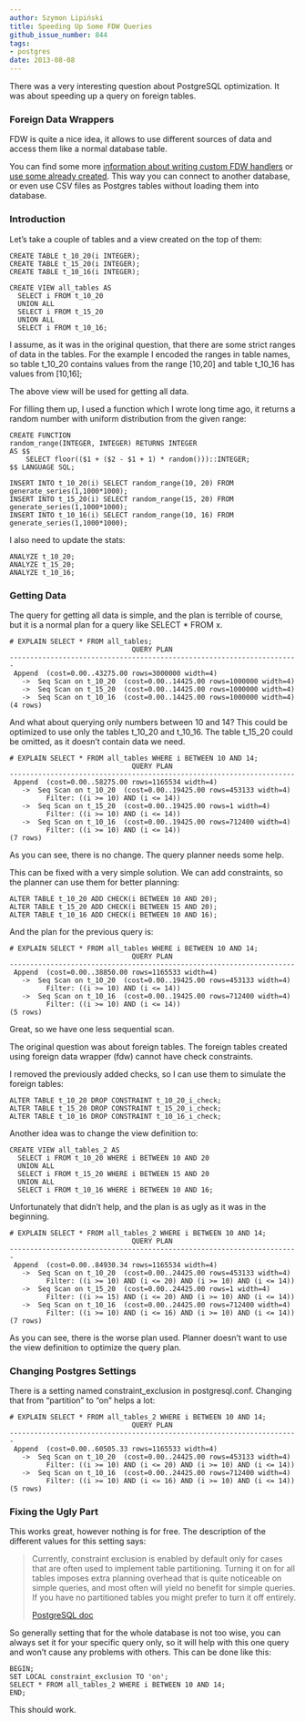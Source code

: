 ```yaml
---
author: Szymon Lipiński
title: Speeding Up Some FDW Queries
github_issue_number: 844
tags:
- postgres
date: 2013-08-08
---
```


There was a very interesting question about PostgreSQL optimization. It was about speeding up a query on foreign tables.

### Foreign Data Wrappers

FDW is quite a nice idea, it allows to use different sources of data and access them like a normal database table.

You can find some more [information about writing custom FDW handlers](https://www.postgresql.org/docs/9.2/static/fdwhandler.html) or [use some already created](https://wiki.postgresql.org/wiki/Foreign_data_wrappers). This way you can connect to another database, or even use CSV files as Postgres tables without loading them into database.

### Introduction

Let’s take a couple of tables and a view created on the top of them:

```
CREATE TABLE t_10_20(i INTEGER);
CREATE TABLE t_15_20(i INTEGER);
CREATE TABLE t_10_16(i INTEGER);

CREATE VIEW all_tables AS
  SELECT i FROM t_10_20
  UNION ALL
  SELECT i FROM t_15_20
  UNION ALL
  SELECT i FROM t_10_16;
```

I assume, as it was in the original question, that there are some strict ranges of data in the tables. For the example I encoded the ranges in table names, so table t_10_20 contains values from the range [10,20] and table t_10_16 has values from [10,16];

The above view will be used for getting all data.

For filling them up, I used a function which I wrote long time ago, it returns a random number with uniform distribution from the given range:

```
CREATE FUNCTION
random_range(INTEGER, INTEGER) RETURNS INTEGER
AS $$
    SELECT floor(($1 + ($2 - $1 + 1) * random()))::INTEGER;
$$ LANGUAGE SQL;

INSERT INTO t_10_20(i) SELECT random_range(10, 20) FROM generate_series(1,1000*1000);
INSERT INTO t_15_20(i) SELECT random_range(15, 20) FROM generate_series(1,1000*1000);
INSERT INTO t_10_16(i) SELECT random_range(10, 16) FROM generate_series(1,1000*1000);
```

I also need to update the stats:

```
ANALYZE t_10_20;
ANALYZE t_15_20;
ANALYZE t_10_16;
```

### Getting Data

The query for getting all data is simple, and the plan is terrible of course, but it is a normal plan for a query like SELECT * FROM x.

```
# EXPLAIN SELECT * FROM all_tables;
                              QUERY PLAN
-----------------------------------------------------------------------
 Append  (cost=0.00..43275.00 rows=3000000 width=4)
   ->  Seq Scan on t_10_20  (cost=0.00..14425.00 rows=1000000 width=4)
   ->  Seq Scan on t_15_20  (cost=0.00..14425.00 rows=1000000 width=4)
   ->  Seq Scan on t_10_16  (cost=0.00..14425.00 rows=1000000 width=4)
(4 rows)
```

And what about querying only numbers between 10 and 14? This could be optimized to use only the tables t_10_20 and t_10_16. The table t_15_20 could be omitted, as it doesn’t contain data we need.

```
# EXPLAIN SELECT * FROM all_tables WHERE i BETWEEN 10 AND 14;
                              QUERY PLAN
----------------------------------------------------------------------
 Append  (cost=0.00..58275.00 rows=1165534 width=4)
   ->  Seq Scan on t_10_20  (cost=0.00..19425.00 rows=453133 width=4)
         Filter: ((i >= 10) AND (i <= 14))
   ->  Seq Scan on t_15_20  (cost=0.00..19425.00 rows=1 width=4)
         Filter: ((i >= 10) AND (i <= 14))
   ->  Seq Scan on t_10_16  (cost=0.00..19425.00 rows=712400 width=4)
         Filter: ((i >= 10) AND (i <= 14))
(7 rows)
```

As you can see, there is no change. The query planner needs some help.

This can be fixed with a very simple solution. We can add constraints, so the planner can use them for better planning:

```
ALTER TABLE t_10_20 ADD CHECK(i BETWEEN 10 AND 20);
ALTER TABLE t_15_20 ADD CHECK(i BETWEEN 15 AND 20);
ALTER TABLE t_10_16 ADD CHECK(i BETWEEN 10 AND 16);
```

And the plan for the previous query is:

```
# EXPLAIN SELECT * FROM all_tables WHERE i BETWEEN 10 AND 14;
                              QUERY PLAN
----------------------------------------------------------------------
 Append  (cost=0.00..38850.00 rows=1165533 width=4)
   ->  Seq Scan on t_10_20  (cost=0.00..19425.00 rows=453133 width=4)
         Filter: ((i >= 10) AND (i <= 14))
   ->  Seq Scan on t_10_16  (cost=0.00..19425.00 rows=712400 width=4)
         Filter: ((i >= 10) AND (i <= 14))
(5 rows)
```

Great, so we have one less sequential scan.

The original question was about foreign tables. The foreign tables created using foreign data wrapper (fdw) cannot have check constraints.

I removed the previously added checks, so I can use them to simulate the foreign tables:

```
ALTER TABLE t_10_20 DROP CONSTRAINT t_10_20_i_check;
ALTER TABLE t_15_20 DROP CONSTRAINT t_15_20_i_check;
ALTER TABLE t_10_16 DROP CONSTRAINT t_10_16_i_check;
```

Another idea was to change the view definition to:

```
CREATE VIEW all_tables_2 AS
  SELECT i FROM t_10_20 WHERE i BETWEEN 10 AND 20
  UNION ALL
  SELECT i FROM t_15_20 WHERE i BETWEEN 15 AND 20
  UNION ALL
  SELECT i FROM t_10_16 WHERE i BETWEEN 10 AND 16;
```

Unfortunately that didn’t help, and the plan is as ugly as it was in the beginning.

```
# EXPLAIN SELECT * FROM all_tables_2 WHERE i BETWEEN 10 AND 14;
                              QUERY PLAN
-----------------------------------------------------------------------
 Append  (cost=0.00..84930.34 rows=1165534 width=4)
   ->  Seq Scan on t_10_20  (cost=0.00..24425.00 rows=453133 width=4)
         Filter: ((i >= 10) AND (i <= 20) AND (i >= 10) AND (i <= 14))
   ->  Seq Scan on t_15_20  (cost=0.00..24425.00 rows=1 width=4)
         Filter: ((i >= 15) AND (i <= 20) AND (i >= 10) AND (i <= 14))
   ->  Seq Scan on t_10_16  (cost=0.00..24425.00 rows=712400 width=4)
         Filter: ((i >= 10) AND (i <= 16) AND (i >= 10) AND (i <= 14))
(7 rows)
```

As you can see, there is the worse plan used. Planner doesn’t want to use the view definition to optimize the query plan.

### Changing Postgres Settings

There is a setting named constraint_exclusion in postgresql.conf. Changing that from “partition” to “on” helps a lot:

```
# EXPLAIN SELECT * FROM all_tables_2 WHERE i BETWEEN 10 AND 14;
                              QUERY PLAN
-----------------------------------------------------------------------
 Append  (cost=0.00..60505.33 rows=1165533 width=4)
   ->  Seq Scan on t_10_20  (cost=0.00..24425.00 rows=453133 width=4)
         Filter: ((i >= 10) AND (i <= 20) AND (i >= 10) AND (i <= 14))
   ->  Seq Scan on t_10_16  (cost=0.00..24425.00 rows=712400 width=4)
         Filter: ((i >= 10) AND (i <= 16) AND (i >= 10) AND (i <= 14))
(5 rows)
```

### Fixing the Ugly Part

This works great, however nothing is for free. The description of the different values for this setting says:

>
>
>
> Currently, constraint exclusion is enabled by default only for cases that are often used to implement table partitioning. Turning it on for all tables imposes extra planning overhead that is quite noticeable on simple queries, and most often will yield no benefit for simple queries. If you have no partitioned tables you might prefer to turn it off entirely.
>
>
>
>
> [PostgreSQL doc](https://www.postgresql.org/docs/9.1/static/runtime-config-query.html#GUC-CONSTRAINT-EXCLUSION)
>
>
>

So generally setting that for the whole database is not too wise, you can always set it for your specific query only, so it will help with this one query and won’t cause any problems with others. This can be done like this:

```
BEGIN;
SET LOCAL constraint_exclusion TO 'on';
SELECT * FROM all_tables_2 WHERE i BETWEEN 10 AND 14;
END;
```

This should work.
